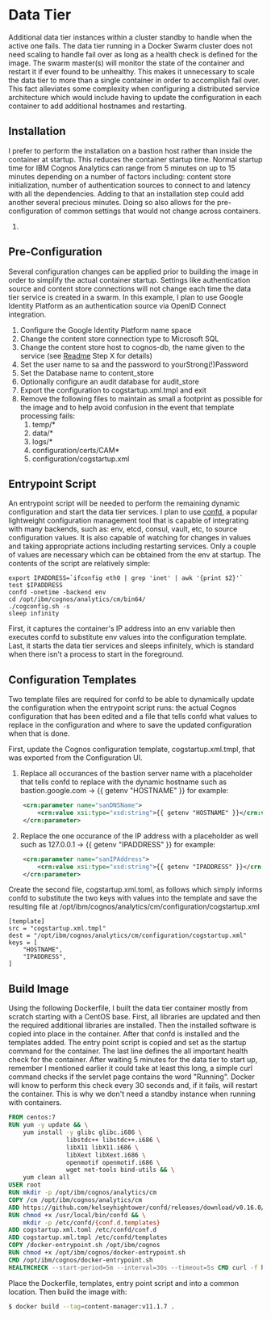 # Data Tier
Additional data tier instances within a cluster standby to handle when the active one fails. The data tier running in a Docker Swarm cluster does not need scaling to handle fail over as long as a health check is defined for the image. The swarm master(s) will monitor the state of the container and restart it if ever found to be unhealthy. This makes it unnecessary to scale the data tier to more than a single container in order to accomplish fail over. This fact alleviates some complexity when configuring a distributed service architecture which would include having to update the configuration in each container to add additional hostnames and restarting.

## Installation
I prefer to perform the installation on a bastion host rather than inside the container at startup. This reduces the container startup time. Normal startup time for IBM Cognos Analytics can range from 5 minutes on up to 15 minutes depending on a number of factors including: content store initialization, number of authentication sources to connect to and latency with all the dependencies. Adding to that an installation step could add another several precious minutes. Doing so also allows for the pre-configuration of common settings that would not change across containers.

1. 

## Pre-Configuration
Several configuration changes can be applied prior to building the image in order to simplify the actual container startup. Settings like authentication source and content store connections will not change each time the data tier service is created in a swarm. In this example, I plan to use Google Identity Platform as an authentication source via OpenID Connect integration.

1. Configure the Google Identity Platform name space
2. Change the content store connection type to Microsoft SQL
3. Change the content store host to cognos-db, the name given to the service (see [Readme](README.md) Step X for details)
4. Set the user name to sa and the password to yourStrong(!)Password
5. Set the Database name to content_store
6. Optionally configure an audit database for audit_store
7. Export the configuration to cogstartup.xml.tmpl and exit
8. Remove the following files to maintain as small a footprint as possible for the image and to help avoid confusion in the event that template processing fails:
    1. temp/*
    2. data/*
    3. logs/*
    4. configuration/certs/CAM*
    5. configuration/cogstartup.xml

## Entrypoint Script
An entrypoint script will be needed to perform the remaining dynamic configuration and start the data tier services. I plan to use [confd](https://github.com/kelseyhightower/confd), a popular lightweight configuration management tool that is capable of integrating with many backends, such as: env, etcd, consul, vault, etc, to source configuration values. It is also capable of watching for changes in values and taking appropriate actions including restarting services. Only a couple of values are necessary which can be obtained from the env at startup. The contents of the script are relatively simple:

```text
export IPADDRESS=`ifconfig eth0 | grep 'inet' | awk '{print $2}'`
test $IPADDRESS
confd -onetime -backend env
cd /opt/ibm/cognos/analytics/cm/bin64/
./cogconfig.sh -s
sleep infinity
```

First, it captures the container's IP address into an env variable then executes confd to substitute env values into the configuration template. Last, it starts the data tier services and sleeps infinitely, which is standard when there isn't a process to start in the foreground.

## Configuration Templates
Two template files are required for confd to be able to dynamically update the configuration when the entrypoint script runs: the actual Cognos configuration that has been edited and a file that tells confd what values to replace in the configuration and where to save the updated configuration when that is done.

First, update the Cognos configuration template, cogstartup.xml.tmpl, that was exported from the Configuration UI.

1. Replace all occurances of the bastion server name with a placeholder that tells confd to replace with the dynamic hostname such as bastion.google.com -> {{ getenv "HOSTNAME" }} for example:

```xml
    <crn:parameter name="sanDNSName">
        <crn:value xsi:type="xsd:string">{{ getenv "HOSTNAME" }}</crn:value>
    </crn:parameter>
```

2. Replace the one occurance of the IP address with a placeholder as well such as 127.0.0.1 -> {{ getenv "IPADDRESS" }} for example:

```xml
    <crn:parameter name="sanIPAddress">
        <crn:value xsi:type="xsd:string">{{ getenv "IPADDRESS" }}</crn:value>
    </crn:parameter>
```

Create the second file, cogstartup.xml.toml, as follows which simply informs confd to substitute the two keys with values into the template and save the resulting file at /opt/ibm/cognos/analytics/cm/configuration/cogstartup.xml

```text
[template]
src = "cogstartup.xml.tmpl"
dest = "/opt/ibm/cognos/analytics/cm/configuration/cogstartup.xml"
keys = [
    "HOSTNAME",
    "IPADDRESS",
]
```

## Build Image
Using the following Dockerfile, I built the data tier container mostly from scratch starting with a CentOS base. First, all libraries are updated and then the required additional libraries are installed. Then the installed software is copied into place in the container. After that confd is installed and the templates added. The entry point script is copied and set as the startup command for the container. The last line defines the all important health check for the container. After waiting 5 minutes for the data tier to start up, remember I mentioned earlier it could take at least this long, a simple curl command checks if the servlet page contains the word "Running". Docker will know to perform this check every 30 seconds and, if it fails, will restart the container. This is why we don't need a standby instance when running with containers.

```dockerfile
FROM centos:7
RUN yum -y update && \
    yum install -y glibc glibc.i686 \
                libstdc++ libstdc++.i686 \
                libX11 libX11.i686 \
                libXext libXext.i686 \
                openmotif openmotif.i686 \
                wget net-tools bind-utils && \
    yum clean all
USER root
RUN mkdir -p /opt/ibm/cognos/analytics/cm
COPY /cm /opt/ibm/cognos/analytics/cm
ADD https://github.com/kelseyhightower/confd/releases/download/v0.16.0/confd-0.16.0-linux-amd64 /usr/local/bin/confd
RUN chmod +x /usr/local/bin/confd && \
    mkdir -p /etc/confd/{conf.d,templates}
ADD cogstartup.xml.toml /etc/confd/conf.d
ADD cogstartup.xml.tmpl /etc/confd/templates
COPY /docker-entrypoint.sh /opt/ibm/cognos
RUN chmod +x /opt/ibm/cognos/docker-entrypoint.sh
CMD /opt/ibm/cognos/docker-entrypoint.sh
HEALTHCHECK --start-period=5m --interval=30s --timeout=5s CMD curl -f http://localhost:9300/p2pd/servlet | grep Running || exit 1
```

Place the Dockerfile, templates, entry point script and into a common location. Then build the image with:

```bash
$ docker build --tag=content-manager:v11.1.7 .
```